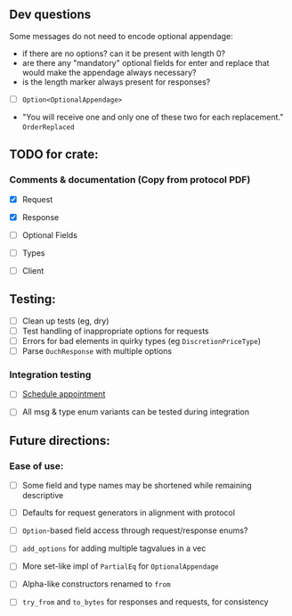 
## Dev questions
Some messages do not need to encode optional appendage:
- if there are no options? can it be present with length 0?
- are there any "mandatory" optional fields for enter and replace that would make the appendage always necessary?
- is the length marker always present for responses?
- [ ] `Option<OptionalAppendage>`
- "You will receive one and only one of these two for each replacement." `OrderReplaced`

## TODO for crate:
### Comments & documentation (Copy from protocol PDF)
- [x] Request
- [x] Response
- [ ] Optional Fields
- [ ] Types
- [ ] Client


## Testing:
- [ ] Clean up tests (eg, dry)
- [ ] Test handling of inappropriate options for requests
- [ ] Errors for bad elements in quirky types (eg `DiscretionPriceType`)
- [ ] Parse `OuchResponse` with multiple options

### Integration testing
- [ ] [Schedule appointment](https://www.nasdaqtrader.com/Trader.aspx?id=TestingFacility)
- [ ] All msg & type enum variants can be tested during integration


## Future directions:
### Ease of use:
- [ ] Some field and type names may be shortened while remaining descriptive
- [ ] Defaults for request generators in alignment with protocol
- [ ] `Option`-based field access through request/response enums?
- [ ] `add_options` for adding multiple tagvalues in a vec
- [ ] More set-like impl of `PartialEq` for `OptionalAppendage`
- [ ] Alpha-like constructors renamed to `from`
- [ ] `try_from` and `to_bytes` for responses and requests, for consistency

